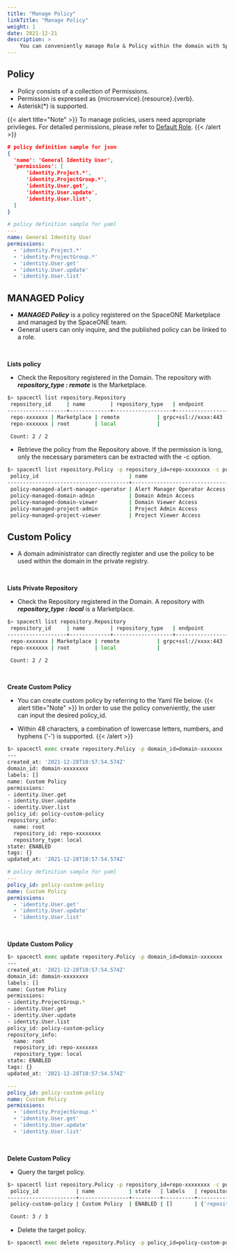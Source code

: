 ```yaml
---
title: "Manage Policy"
linkTitle: "Manage Policy"
weight: 1
date: 2021-12-21
description: >
    You can conveniently manage Role & Policy within the domain with Spacectl.
---
```




## Policy

- Policy consists of a collection of Permissions.
- Permission is expressed as {microservice}.{resource}.{verb}.
- Asterisk(*) is supported.

{{< alert title="Note" >}}
To manage policies, users need appropriate privileges. For detailed permissions, please refer to [Default Role](/docs/concepts/identity/rbac/understanding-role/#default-roles).
{{< /alert >}}

~~~json
# policy definition sample for json 
{
  'name': 'General Identity User',
  'permissions': [
      'identity.Project.*',
      'identity.ProjectGroup.*',
      'identity.User.get',
      'identity.User.update',
      'identity.User.list',
  ]
}
~~~

~~~yaml
# policy definition sample for yaml
---
name: General Identity User
permissions: 
  - 'identity.Project.*'
  - 'identity.ProjectGroup.*'
  - 'identity.User.get'
  - 'identity.User.update'
  - 'identity.User.list'
~~~


## MANAGED Policy
- _**MANAGED Policy**_ is a policy registered on the SpaceONE Marketplace and managed by the SpaceONE team.
- General users can only inquire, and the published policy can be linked to a role.

<br>

**Lists policy**

- Check the Repository registered in the Domain. The repository with _**repository_type : remote**_ is the Marketplace.
~~~bash
$> spacectl list repository.Repository
 repository_id     | name        | repository_type   | endpoint                                          | created_at
-------------------+-------------+-------------------+---------------------------------------------------+--------------------------
 repo-xxxxxxx | Marketplace | remote            | grpc+ssl://xxxx:443 | 2021-10-03T15:51:56.338Z
 repo-xxxxxxx | root        | local             |                                                   | 2020-05-12T00:04:37.010Z

 Count: 2 / 2
~~~

- Retrieve the policy from the Repository above. If the permission is long, only the necessary parameters can be extracted with the -c option. 
~~~bash
$> spacectl list repository.Policy -p repository_id=repo-xxxxxxxx -c policy_id,name,state,labels,repository_info,domain_id
 policy_id                             | name                          | state   | labels   | repository_info                                                                            | domain_id
---------------------------------------+-------------------------------+---------+----------+--------------------------------------------------------------------------------------------+---------------------
 policy-managed-alert-manager-operator | Alert Manager Operator Access | ENABLED | []       | {'repository_id': 'repo-xxxxxxx', 'name': 'Marketplace', 'repository_type': 'remote'} | domain-xxxxxx
 policy-managed-domain-admin           | Domain Admin Access           | ENABLED | []       | {'repository_id': 'repo-xxxxxxx', 'name': 'Marketplace', 'repository_type': 'remote'} | domain-xxxxxx
 policy-managed-domain-viewer          | Domain Viewer Access          | ENABLED | []       | {'repository_id': 'repo-xxxxxxx', 'name': 'Marketplace', 'repository_type': 'remote'} | domain-xxxxxx
 policy-managed-project-admin          | Project Admin Access          | ENABLED | []       | {'repository_id': 'repo-xxxxxxx', 'name': 'Marketplace', 'repository_type': 'remote'} | domain-xxxxxx
 policy-managed-project-viewer         | Project Viewer Access         | ENABLED | []       | {'repository_id': 'repo-xxxxxxx', 'name': 'Marketplace', 'repository_type': 'remote'} | domain-xxxxxx
~~~

## Custom Policy
- A domain administrator can directly register and use the policy to be used within the domain in the private registry.

<br>

**Lists Private Repository**

- Check the Repository registered in the Domain. A repository with _**repository_type : local**_ is a Marketplace.
~~~bash
$> spacectl list repository.Repository
 repository_id     | name        | repository_type   | endpoint                                          | created_at
-------------------+-------------+-------------------+---------------------------------------------------+--------------------------
 repo-xxxxxxx | Marketplace | remote            | grpc+ssl://xxxx:443 | 2021-10-03T15:51:56.338Z
 repo-xxxxxxx | root        | local             |                                                   | 2020-05-12T00:04:37.010Z

 Count: 2 / 2
~~~


<br>

**Create Custom Policy**
- You can create custom policy by referring to the Yaml file below.
{{< alert title="Note" >}}
In order to use the policy conveniently, the user can input the desired policy_id.

- Within 48 characters, a combination of lowercase letters, numbers, and hyphens ('-') is supported.
{{< /alert >}}

~~~bash
$> spacectl exec create repository.Policy -p domain_id=domain-xxxxxxx -f custom_policy.yml 
---
created_at: '2021-12-28T10:57:54.574Z'
domain_id: domain-xxxxxxxx
labels: []
name: Custom Policy
permissions:
- identity.User.get
- identity.User.update
- identity.User.list
policy_id: policy-custom-policy
repository_info:
  name: root
  repository_id: repo-xxxxxxxx
  repository_type: local
state: ENABLED
tags: {}
updated_at: '2021-12-28T10:57:54.574Z'
~~~

~~~yaml
# policy definition sample for yaml
---
policy_id: policy-custom-policy
name: Custom Policy
permissions: 
  - 'identity.User.get'
  - 'identity.User.update'
  - 'identity.User.list'
~~~

<br>

**Update Custom Policy**
~~~bash
$> spacectl exec update repository.Policy -p domain_id=domain-xxxxxxx -f update_policy.yml
---
created_at: '2021-12-28T10:57:54.574Z'
domain_id: domain-xxxxxxxx
labels: []
name: Custom Policy
permissions:
- identity.ProjectGroup.*
- identity.User.get
- identity.User.update
- identity.User.list
policy_id: policy-custom-policy
repository_info:
  name: root
  repository_id: repo-xxxxxxx
  repository_type: local
state: ENABLED
tags: {}
updated_at: '2021-12-28T10:57:54.574Z'
~~~

~~~yaml
---
policy_id: policy-custom-policy
name: Custom Policy
permissions: 
  - 'identity.ProjectGroup.*'
  - 'identity.User.get'
  - 'identity.User.update'
  - 'identity.User.list'
~~~

<br>

**Delete Custom Policy**

- Query the target policy.
~~~bash
$> spacectl list repository.Policy -p repository_id=repo-xxxxxxxx -c policy_id,name,state,labels,repository_info,domain_id
 policy_id            | name           | state   | labels   | repository_info                                                                    | domain_id
----------------------+----------------+---------+----------+------------------------------------------------------------------------------------+---------------------
 policy-custom-policy | Custom Policy  | ENABLED | []       | {'repository_id': 'repo-xxxxxxx', 'name': 'root', 'repository_type': 'local'} | domain-xxxxxxx

 Count: 3 / 3
~~~

- Delete the target policy. 
~~~bash
$> spacectl exec delete repository.Policy -p policy_id=policy-custom-policy -p domain_id=domain-xxxxxxx
~~~
